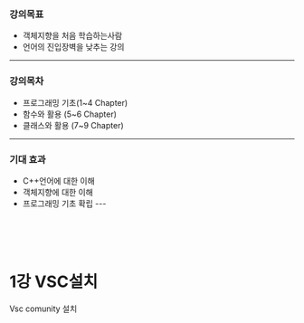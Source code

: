 ### 강의목표
- 객체지향을 처음 학습하는사람
- 언어의 진입장벽을 낮추는 강의
---
### 강의목차
- 프로그래밍 기초(1~4 Chapter)
- 함수와 활용 (5~6 Chapter)
- 클래스와 활용 (7~9 Chapter)
---
### 기대 효과
- C++언어에 대한 이해
- 객체지향에 대한 이해
- 프로그래밍 기초 확립
---<br><br><br><br><br>        
# 1강 VSC설치
Vsc comunity 설치





